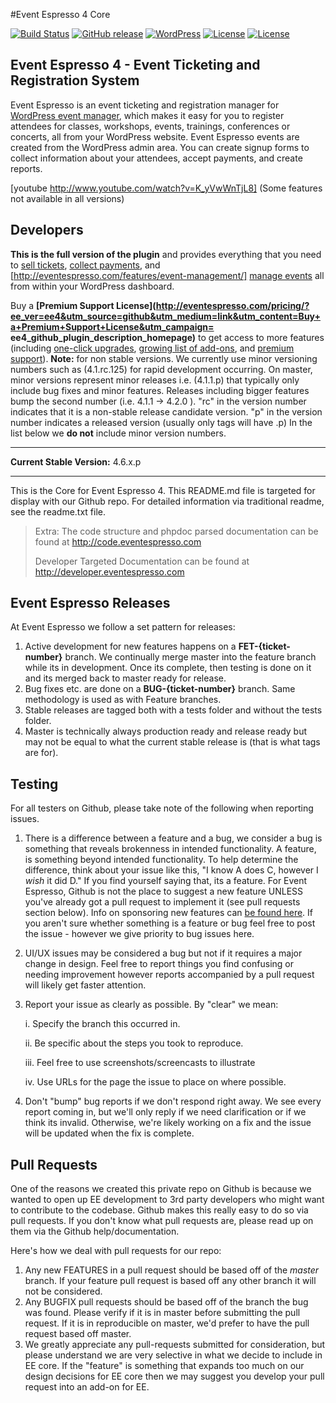 #Event Espresso 4 Core

[![Build Status](https://circleci.com/gh/eventespresso/event-espresso-core.svg?style=shield&circle-token=fa8a74e72f3f7c85b8e754044268cafdc9765437)](https://circleci.com/gh/eventespresso)
[![GitHub release](https://img.shields.io/badge/Release%20Candidate-4.6.28.rc-orange.svg?style=plastic)](https://github.com/eventespresso/event-espresso-core)
[![WordPress](https://img.shields.io/badge/WordPress-v4.2%20tested-brightgreen.svg?style=plastic)](http://eventespresso.com/)
[![License](https://img.shields.io/badge/License-GPLv2-blue.svg?style=plastic)](https://www.gnu.org/licenses/gpl-2.0.html)
[![License](https://img.shields.io/badge/Now%20100%-Gluten%20Free-ff69b4.svg?style=plastic)](http://eventespresso.com/)

## Event Espresso 4 - Event Ticketing and Registration System

Event Espresso is an event ticketing and registration manager for [WordPress event manager](http://eventespresso.com/?utm_source=github&utm_medium=link&utm_campaign=ee4_github_plugin_description_homepage&utm_content=WordPress+event+manager), which makes it easy for you to register attendees for classes, workshops, events, trainings, conferences or concerts, all from your WordPress website. Event Espresso events are created from the WordPress admin area. You can create signup forms to collect information about your attendees, accept payments, and create reports. 

[youtube http://www.youtube.com/watch?v=K_yVwWnTjL8](Some features not available in all versions)

## Developers

**This is the full version of the plugin** and provides everything that you need to [sell tickets](http://eventespresso.com/features/multiple-ticket-pricing-options/#tabEventEspresso4), [collect payments](http://eventespresso.com/features/payment-options/), and [http://eventespresso.com/features/event-management/] [manage events](http://eventespresso.com/features/event-management/) all from within your WordPress dashboard.


Buy a **[Premium Support License](http://eventespresso.com/pricing/?ee_ver=ee4&utm_source=github&utm_medium=link&utm_content=Buy+a+Premium+Support+License&utm_campaign= ee4_github_plugin_description_homepage)** to get access to more features (including [one-click upgrades](http://eventespresso.com/features/one-click-upgrades/), [growing list of add-ons](http://eventespresso.com/add-ons/?ee_ver=ee4), and [premium support](http://eventespresso.com/support/)).
**Note:** for non stable versions. We currently use minor versioning numbers such as (4.1.rc.125) for rapid development occurring.  On master, minor versions represent minor releases i.e. (4.1.1.p) that typically only include bug fixes and minor features.  Releases including bigger features bump the second number (i.e. 4.1.1 -> 4.2.0 ).  "rc" in the version number indicates that it is a non-stable release candidate version.  "p" in the version number indicates a released version (usually only tags will have .p) In the list below we **do not** include minor version numbers.

***

**Current Stable Version:** 4.6.x.p

***

This is the Core for Event Espresso 4. This README.md file is targeted for display with our Github repo.  For detailed information via traditional readme, see the readme.txt file.

> Extra:  The code structure and phpdoc parsed documentation can be found at http://code.eventespresso.com
>
> Developer Targeted Documentation can be found at http://developer.eventespresso.com


## Event Espresso Releases
At Event Espresso we follow a set pattern for releases:

1. Active development for new features happens on a **FET-{ticket-number}** branch.  We continually merge master into the feature branch while its in development.  Once its complete, then testing is done on it and its merged back to master ready for release.
2. Bug fixes etc. are done on a **BUG-{ticket-number}** branch.  Same methodology is used as with Feature branches.
3. Stable releases are tagged both with a tests folder and without the tests folder.
4. Master is technically always production ready and release ready but may not be equal to what the current stable release is (that is what tags are for).


## Testing
For all testers on Github, please take note of the following when reporting issues.

1. There is a difference between a feature and a bug, we consider a bug is something that reveals brokenness in intended functionality.  A feature, is something beyond intended functionality.  To help determine the difference, think about your issue like this, "I know A does C, however I *wish* it did D."  If you find yourself saying that, its a feature.  For Event Espresso,  Github is not the place to suggest a new feature UNLESS you've already got a pull request to implement it (see pull requests section below).  Info on sponsoring new features can [be found here](http://eventespresso.com/rich-features/sponsor-new-features/).  If you aren't sure whether something is a feature or bug feel free to post the issue - however we give priority to bug issues here.
2. UI/UX issues may be considered a bug but not if it requires a major change in design.  Feel free to report things you find confusing or needing improvement however reports accompanied by a pull request will likely get faster attention.
3. Report your issue as clearly as possible.  By "clear" we mean:

	i. Specify the branch this occurred in.

	ii. Be specific about the steps you took to reproduce.

	iii. Feel free to use screenshots/screencasts to illustrate

	iv. Use URLs for the page the issue to place on where possible.

4. Don't "bump" bug reports if we don't respond right away.  We see every report coming in, but we'll only reply if we need clarification or if we think its invalid.  Otherwise, we're likely working on a fix and the issue will be updated when the fix is complete.

## Pull Requests
One of the reasons we created this private repo on Github is because we wanted to open up EE development to 3rd party developers who might want to contribute to the codebase. Github makes this really easy to do so via pull requests.  If you don't know what pull requests are, please read up on them via the Github help/documentation.

Here's how we deal with pull requests for our repo:

1. Any new FEATURES in a pull request should be based off of the *master* branch. If your feature pull request is based off any other branch it will not be considered.
2. Any BUGFIX pull requests should be based off of the branch the bug was found.  Please verify if it is in master before submitting the pull request.  If it is in reproducible on master, we'd prefer to have the pull request based off master.
3. We greatly appreciate any pull-requests submitted for consideration, but please understand we are very selective in what we decide to include in EE core.  If the "feature" is something that expands too much on our design decisions for EE core then we may suggest you develop your pull request into an add-on for EE.

